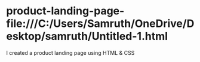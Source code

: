 # product-landing-page- file:///C:/Users/Samruth/OneDrive/Desktop/samruth/Untitled-1.html
I created a product landing page using HTML &amp; CSS
